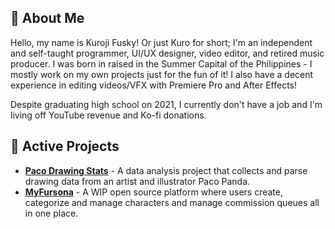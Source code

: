 ## 🦊 About Me
Hello, my name is Kuroji Fusky! Or just Kuro for short; I'm an independent and self-taught programmer, UI/UX designer, video editor, and retired music producer. I was born in raised in the Summer Capital of the Philippines - I mostly work on my own projects just for the fun of it! I also have a decent experience in editing videos/VFX with Premiere Pro and After Effects!

Despite graduating high school on 2021, I currently don't have a job and I'm living off YouTube revenue and Ko-fi donations.

## 🌟 Active Projects
- **[Paco Drawing Stats][paco]** - A data analysis project that collects and parse drawing data from an artist and illustrator Paco Panda.
- **[MyFursona][mf]** - A WIP open source platform where users create, categorize and manage characters and manage commission queues all in one place.

<!--- Projects --->
[mf]: https://github.com/MyFursona-Project/MyFursona
[paco]: https://github.com/kuroji-fusky/pandapaco-drawing-stats
[tfv]: https://github.com/foxington-vault

<!--- Socials --->
[website]: https://kurojifusky.com/
[yt]: https://www.youtube.com/@kuroji_fusky
[twt]: https://twitter.com/kuroji_fusky
